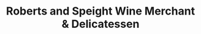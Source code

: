 ---
title: "Roberts and Speight Wine Merchant & Delicatessen"
url: /beverley/roberts-and-speight-wine-merchant-und-delicatessen/
shop: Feinkost
---